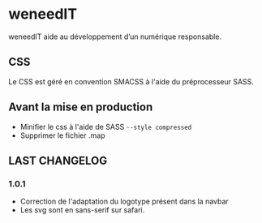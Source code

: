 # weneedIT

weneedIT aide au développement d’un numérique responsable.

## CSS

Le CSS est géré en convention SMACSS à l'aide du préprocesseur SASS.

## Avant la mise en production

- Minifier le css à l'aide de SASS `--style compressed`
- Supprimer le fichier .map

## LAST CHANGELOG
### 1.0.1

- Correction de l'adaptation du logotype présent dans la navbar
- Les svg sont en sans-serif sur safari. 
